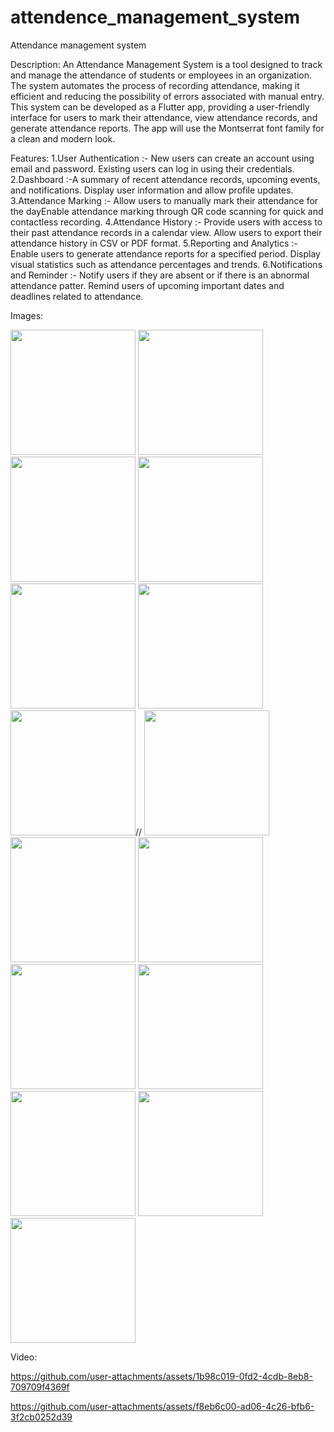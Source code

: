 # attendence_management_system
Attendance management system

Description:
An Attendance Management System is a tool designed to track and manage the attendance of students or employees in an organization. The system automates the process of recording attendance, making it efficient and reducing the possibility of errors associated with manual entry. This system can be developed as a Flutter app, providing a user-friendly interface for users to mark their attendance, view attendance records, and generate attendance reports. The app will use the Montserrat font family for a clean and modern look.

Features:
 1.User Authentication :- New users can create an account using email and password. Existing users can log in using their credentials.
 2.Dashboard :-A summary of recent attendance records, upcoming events, and notifications. Display user information and allow profile updates.
 3.Attendance Marking :- Allow users to manually mark their attendance for the dayEnable attendance marking through QR code scanning for quick and contactless recording.
 4.Attendance History :- Provide users with access to their past attendance records in a calendar view. Allow users to export their attendance history in CSV or PDF format.
 5.Reporting and Analytics :- Enable users to generate attendance reports for a specified period. Display visual statistics such as attendance percentages and trends.
 6.Notifications and Reminder :- Notify users if they are absent or if there is an abnormal attendance patter. Remind users of upcoming important dates and deadlines related to attendance.

Images:

<img src="https://github.com/user-attachments/assets/34af2a26-2821-4930-b456-2258a4ab27f3" height="200">
<img src="https://github.com/user-attachments/assets/8e4df5dc-0854-4eaf-ad54-3f828780720d" height="200">
<img src="https://github.com/user-attachments/assets/20d555b6-4197-4329-8012-693b66bb3da0" height="200">
<img src="https://github.com/user-attachments/assets/d1faf92e-a513-4d37-a9cc-80546e545d8d" height="200">
<img src="https://github.com/user-attachments/assets/df79e90c-2776-4466-908a-58c8e31c7162" height="200">
<img src="https://github.com/user-attachments/assets/9355998f-5f8b-4a8f-a7ad-d6a820c9cc44" height="200">
<img src="https://github.com/user-attachments/assets/6e3a272e-70a0-4d78-948e-3105360edcd4" height="200">//
<img src="https://github.com/user-attachments/assets/dbcae323-4d7b-4fc3-a88d-03956d49f49a" height="200">
<img src="https://github.com/user-attachments/assets/b06182e7-a388-4643-867c-f2a555151266" height="200">
<img src="https://github.com/user-attachments/assets/e5fe4917-23b4-4c60-b392-598ef278ce68" height="200">
<img src="https://github.com/user-attachments/assets/8dff9401-cbf7-4645-8176-b415e90a22f4" height="200">
<img src="https://github.com/user-attachments/assets/9f61d40e-47a8-4f55-8750-d5545e8b9535" height="200">
<img src="https://github.com/user-attachments/assets/d2af4abc-a7c8-426f-84ad-658e16938dc0" height="200">
<img src="https://github.com/user-attachments/assets/c7c42787-463b-4588-b785-f04dfc9b5ab8" height="200">
<img src="https://github.com/user-attachments/assets/d46dab50-e3fd-44b2-bd94-0a370ac28838" height="200">

Video:

https://github.com/user-attachments/assets/1b98c019-0fd2-4cdb-8eb8-709709f4369f

https://github.com/user-attachments/assets/f8eb6c00-ad06-4c26-bfb6-3f2cb0252d39










